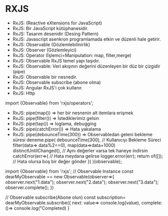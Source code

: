 # RXJS 
- RxJS: (Reactive eXtensions for JavaScript)
- RxJS: Bir JavaScript kütüphanesidir.
- RxJS: Tasarım desenidir (Desing Pattern)
- RxJS: Javascript asenkron programlamada etkin ve düzenli hale getirir.
- RxJS: Observable (Gözlemlebilinirlik)
- RxJS: Observer   (Gözlemleyici)
- RxJS: Operator   (İşlemci=Manipulation: map, filter,merge)
- RxJS: Observable RxJS temel yapı taşıdır.
- RxJS: Observable: Veri akışının değerini düzenleyen bir düz bir çizgidir (pipe)
- RxJS: Observable bir nesnedir.
- RxJS: Observable subscribe (abone olma)
- RxJS: Angular RxJS'i çok kullanır. 
- RxJS: Http 
  
import {Observable} from 'rxjs/operators';
- RxJS: pipe(map())    => her bir nesnenin alt itemlara erişmek
- RxJS: pipe(filter()) => İstediklerimiz gelsin
- RxJS: pipe(tap())    => loglama, debugging
- RxJS: pipe(catchError())    => Hata yakalama
- RxJS: pipe(debounceTime(300))    => Observabledan geleni bekleme süresi
  deneme.pipe(
    debounceTime(300), // Kullanıcıyı Bekleme Süreci
    filter(data=> data%2==0),
    map(data=>data+1000)
    distinctUntilChanged(), // Aynı değerler varsa tek haneye indirsin
    catchError(err=>{ // Hata meydana gelirse
        logger.error(err);
        return of([]); // Hata olursa boş bir değer gönder
    })
  )(observable);

import {Observable} from 'rxjs';
// Observable Instance
const dearMyObservable == new Observable(observer=>{
    observer.next("1.data");
    observer.next("2.data");
    observer.next("3.data");
    observer.complete();
})

// Observable subscribe(Abone olun)
const subscription= dearMyObservable.subscribe({
    next: value=> console.log(value),
    complete: ()=> console.log("Completed)
}
